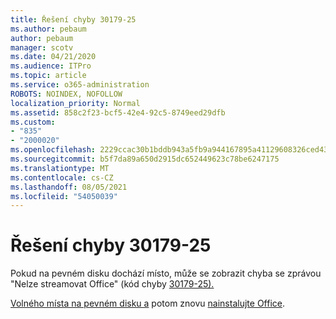 ```yaml
---
title: Řešení chyby 30179-25
ms.author: pebaum
author: pebaum
manager: scotv
ms.date: 04/21/2020
ms.audience: ITPro
ms.topic: article
ms.service: o365-administration
ROBOTS: NOINDEX, NOFOLLOW
localization_priority: Normal
ms.assetid: 858c2f23-bcf5-42e4-92c5-8749eed29dfb
ms.custom:
- "835"
- "2000020"
ms.openlocfilehash: 2229ccac30b1bddb943a5fb9a944167895a41129608326ced437231166920610
ms.sourcegitcommit: b5f7da89a650d2915dc652449623c78be6247175
ms.translationtype: MT
ms.contentlocale: cs-CZ
ms.lasthandoff: 08/05/2021
ms.locfileid: "54050039"
---
```

# <a name="solutions-for-error-30179-25"></a>Řešení chyby 30179-25

Pokud na pevném disku dochází místo, může se zobrazit chyba se zprávou "Nelze streamovat Office" (kód chyby [30179-25).](https://support.office.com/article/e40d3c7d-98f6-4284-94a0-882beaa44593?wt.mc_id=Alchemy_ClientDIA)
  
[Volného místa na pevném disku a](https://support.microsoft.com/help/12425/windows-10-free-up-drive-space) potom znovu [nainstalujte Office](https://portal.office.com/OLS/MySoftware.aspx).
  